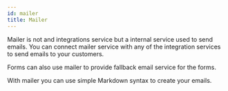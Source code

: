 ```yaml
---
id: mailer
title: Mailer
---
```


Mailer is not and integrations service but a internal service used to send emails. You can connect mailer service with any of the integration services to send emails to your customers.

Forms can also use mailer to provide fallback email service for the forms.

With mailer you can use simple Markdown syntax to create your emails.
